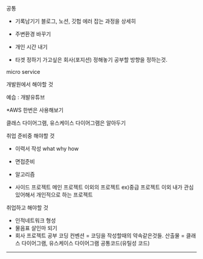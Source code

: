 
공통

- 기록남기기
 블로그, 노션, 깃헙
 에러 잡는 과정을 상세히
 
- 주변환경 바꾸기
 

- 개인 시간 내기


- 타겟 정하기
 가고싶은 회사(포지션) 정해놓기
 공부할 방향을 정하는것.
 
 micro service 
 
 
개발원에서 해야할 것

예습 : 개발유튜브 


*AWS 한번은 사용해보기

클래스 다이어그램, 유스케이스 다이어그램은 알아두기

취업 준비중 해야할 것
- 이력서 작성
what
why
how


- 면접준비
- 알고리즘
- 사이드 프로젝트
메인 프로젝트 이외의 프로젝트
ex)중급 프로젝트 이외 내가 관심있어해서 개인적으로 하는 프로젝트


취업하고 해야할 것

- 인적네트워크 형성
- 물음표 살인마 되기
- 회사 프로젝트 공부
코딩 컨벤션
 = 코딩을 작성할때의 약속같은것들.
산출물
= 클래스 다이어그램, 유스케이스 다이어그램
공통코드(유틸성 코드)




<hr>
